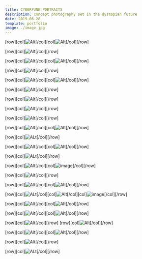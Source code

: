```yaml
---
title: CYBERPUNK PORTRAITS
description: concept photography set in the dystopian future
date: 2019-06-28
template: portfolio
image: ./image.jpg
---
```


[row][col]![Alt](./4.jpg "Steffie Harner x Nigal Raymond")[/col][col]![Alt](./2.jpg "Steffie Harner x Akira Harigae")[/col][/row]

[row][col]![Alt](./6.jpg "Steffie Harner x Kevin Douglas | Kabukicho")[/col][/row]

[row][col]![Alt](./23.jpg "Steffie Harner x @future_vizion | Spiritual Machines")[/col][col]![Alt](./24.jpg "Steffie Harner x @future_vizion | Spiritual Machines Cyberpunk FIlm")[/col][/row]

[row][col]![Alt](./23.jpg "Steffie Harner x @future_vizion | Spiritual Machines")[/col][/row]

[row][col]![Alt](./3.jpg "Steffie Harner x @future_vizion")[/col][col]![Alt](./8.jpg "Steffie Harner x Renz Gonzaga | Anata no Warehouse")[/col][/row]

[row][col]![Alt](./12.JPG "Steffie Harner x future_vizion  x Wilmer Lens | Cyberpunk Portrait")[/col][/row]

[row][col]![Alt](./27.jpg "Steffie Harner x @future_vizion | Spiritual Machines")[/col][/row]

[row][col]![Alt](./28.jpg "Steffie Harner x @future_vizion | Spiritual Machines")[/col][/row]

[row][col]![Alt](./35.jpg "Steffie Harner x Akira Harigae | Alone")[/col][/row]

[row][col]![Alt](./32.jpg "Steffie Harner x Akira Harigae | Nothing can happen til you swing the bat")[/col][col]![Alt](./34.jpg "Steffie Harner x Akira Harigae | Reach for your life")[/col][/row]

[row][col]![ALt](./33.jpg)[/col][/row]

[row][col]![Alt](./20.jpg "Steffie Harner x Akira Harigae | Demon Kitsune")[/col][col]![Alt](./2.jpg "Steffie Harner x Akira Harigae | Cyberpunk Universe")[/col][/row]

[row][col]![ALt](./36.jpg)[/col][/row]

[row][col]![Alt](./16.jpg)[/col][col]![image](./7.jpg)[/col][/row]

[row][col]![Alt](./11.jpg "Steffie Harner x Akira Harigae | Tokyo Ninja")[/col][/row]

[row][col]![Alt](./spiritualmachines1.jpg "Steffie Harner in Spiritual Machines")[/col][col]![Alt](./spiritualmachines2.jpg "Steffie Harner in Spiritual Machines")[/col][/row]

[row][col]![ALt](./9.JPG "Steffie Harner x @beholdcreators | San Francisco")[/col][col]![Alt](./10.jpg "Steffie Harner x Ivan Modero | Yokohama Chinatown")[/col][col]![image](./13.jpg)[/col][/row]

[row][col]![Alt](./21.gif "Steffie Harner in Spiritual Machines: Cyberpunk Shortfilm")[/col][col]![Alt](./22.gif "Steffie Harner in Spiritual Machines: Cyberpunk Shortfilm")[/col][/row]

[row][col]![Alt](./17.jpg "Steffie Harner x Kevin Douglas | Cyberpunk")[/col][col]![Alt](./19.jpeg "Steffie Harner x Kevin Douglas | Cyberpunk")[/col][/row]

[row][col]![Alt](./25.jpg "Steffie Harner x @future_vizion | Spiritual Machines")[/col][/row]
[row][col]![Alt](./26.jpg "Steffie Harner x @future_vizion | Spiritual Machines Cyberpunk FIlm")[/col][/row]

[row][col]![Alt](./29.jpg "Steffie Harner in Spiritual Machines: Cyberpunk Shortfilm")[/col][col]![Alt](./31.jpg "Steffie Harner in Spiritual Machines: Cyberpunk Shortfilm")[/col][/row]

[row][col]![Alt](./30.jpg "Steffie Harner in Spiritual Machines: Cyberpunk Shortfilm")[/col][/row]

[row][col]![ALt](./37.jpg)[/col][/row]
